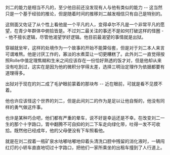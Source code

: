 刘二的能力是相当不凡的，至少他目前还没发现有人与他有类似的能力 -- 这当然只是一个基于经验的推论，但是随着时间的推移刘二越发相信只有自己是特别的。

这侧面又佐证了从个性上看他是一个平凡的人，变得卓尔不凡是一个非常平凡的愿望，在青少年群体中俯拾皆是。不过刘二最关注的事还不是如何打破这样的怪圈 -- 他不擅长逻辑，尽管他渴望学好逻辑。他目前最渴望的事情就是出狱。

穿越就坐牢，这样的处境作为一个故事的开始不能算俗套，但是对于刘二本人来言可谓难熬。他是讨厌工作的，寡淡的水煮菜让一切更糟糕了。此外刘二一直觉得按照Rolle中值定理焦糊和生米之间应该存在一份恰好熟透的饭才对，但是他却从来没有吃到过，这实在是因为他的微积分学得太差，选择三明治定理作为依据都要有道理得多。

出狱对于现在的刘二成了毛驴眼前蒙着的那块布 -- 近在眼前，可就是看不见摸不着。

他也许应该怪这个世界的刘二，但是此间刘二的作为是足以让他自惭的，他没有同样的勇气做这件事。

也许是某种巧合吧，他们都有严重的晕车，说不好是幸运还是不幸。在改变刘二一生的那个十字路口，胃中翻腾不可自抑的刘二下车走向绿化带，吐得一发不可收拾。既然他已经成年，他的父母便没有下车照看他。

就是在刘二捏着一瓶矿泉水咕嘟咕嘟地仰着头清洗口腔中残留的消化液时，一辆闯红灯的小轿车直直地切过十字路口，把他们一家所乘坐的出租车撞到了人行道上。

